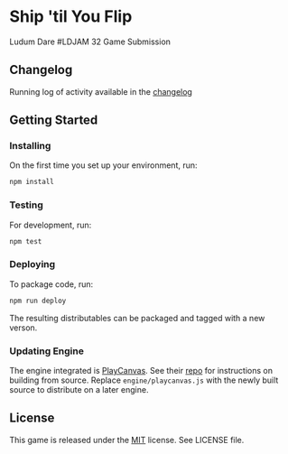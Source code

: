 # Ship 'til You Flip
Ludum Dare #LDJAM 32 Game Submission

## Changelog
Running log of activity available in the [changelog](CHANGELOG.md)

## Getting Started
### Installing
On the first time you set up your environment, run:

```bash
npm install
```

### Testing
For development, run:

```bash
npm test
```

### Deploying
To package code, run:

```bash
npm run deploy
```

The resulting distributables can be packaged and tagged with a new verson.

### Updating Engine
The engine integrated is [PlayCanvas](https://playcanvas.com). See their [repo](https://github.com/playcanvas/engine) for instructions on building from source. Replace `engine/playcanvas.js` with the newly built source to distribute on a later engine.

## License

This game is released under the [MIT](http://opensource.org/licenses/MIT) license. See LICENSE file.
